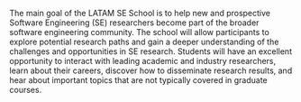 The main goal of the LATAM SE School is to help new and prospective Software Engineering (SE) researchers become part of the broader software engineering community. The school will allow participants to explore potential research paths and gain a deeper understanding of the challenges and opportunities in SE research. Students will have an excellent opportunity to interact with leading academic and industry researchers, learn about their careers, discover how to disseminate research results, and hear about important topics that are not typically covered in graduate courses.
